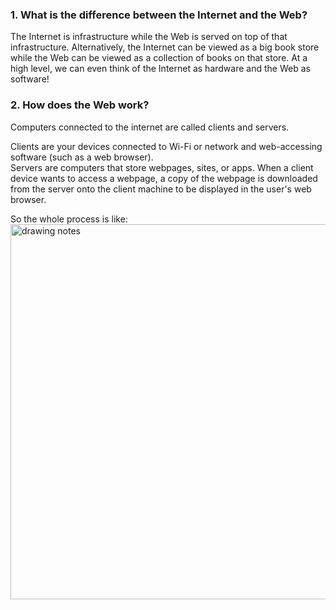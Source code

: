 ### 1. What is the difference between the Internet and the Web?  

The Internet is infrastructure while the Web is served on top of that infrastructure. Alternatively, the Internet can be viewed as a big book store while the Web can be viewed as a collection of books on that store. At a high level, we can even think of the Internet as hardware and the Web as software!

### 2. How does the Web work?
Computers connected to the internet are called clients and servers. 

Clients are your devices connected to Wi-Fi or network and web-accessing software (such as a web browser).  
Servers are computers that store webpages, sites, or apps. When a client device wants to access a webpage, a copy of the webpage is downloaded from the server onto the client machine to be displayed in the user's web browser.  

So the whole process is like:    
<img width="600" alt="drawing notes" src="https://github.com/Fanpeng-L/FullStack-Learning-Notes/assets/90544605/8cb6bb24-3347-49f9-98c6-e27ccb6070b2">

